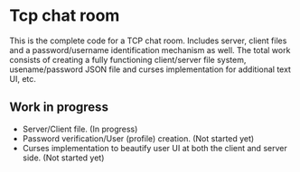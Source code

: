 # Tcp chat room 

This is the complete code for a TCP chat room. Includes server, client files and a password/username identification mechanism as well. The total work consists of creating a fully functioning client/server file system, usename/password JSON file and curses implementation for additional text UI, etc. 

## Work in progress 

- Server/Client file. (In progress) 
- Password verification/User (profile) creation. (Not started yet)
- Curses implementation to beautify user UI at both the client and server side. (Not started yet)
